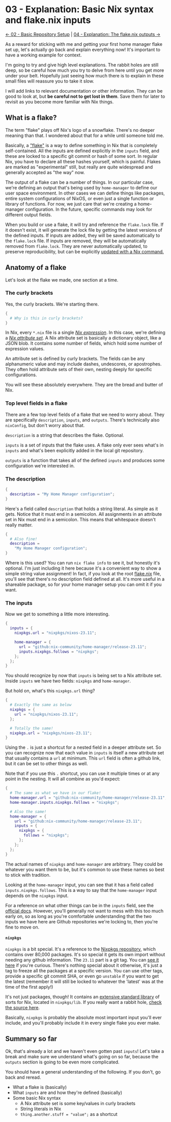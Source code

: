 # 03 - Explanation: Basic Nix syntax and flake.nix inputs

[<- 02 - Basic Repository Setup](./02-basic-repository-setup.md) | [04 - Explanation: The flake.nix outputs ->](./04-explain-outputs.md)

As a reward for sticking with me and getting your first home manager flake set
up, let's actually go back and explain everything now! It's important to have
a working example for context.

I'm going to try and give high level explanations. The rabbit holes are still
deep, so be careful how much you try to delve from here until you get more under
your belt. Hopefully just seeing how much there is to explain in these small
files will reassure you to take it slow.

I will add links to relevant documentation or other information. They can be
good to look at, but **be careful not to get lost in them**. Save them for later
to revisit as you become more familiar with Nix things.

## What is a flake?

The term "flake" plays off Nix's logo of a snowflake. There's no deeper
meaning than that. I wondered about that for a while until someone told me.

Basically, a ["flake"](https://nixos.org/manual/nix/stable/command-ref/new-cli/nix3-flake.html)
is a way to define something in Nix that is completely self-contained. All the
inputs are defined explicitly in the `inputs` field, and these are locked to a
specific git commit or hash of some sort. In regular Nix, you have to declare
all these hashes yourself, which is painful. Flakes are marked as "experimental"
still, but really are quite widespread and generally accepted as "the way" now.

The output of a flake can be a number of things. In our particular case, we're
defining an output that's being used by `home-manager` to define our user space
environment. In other cases we can define things like packages, entire system
configurations of NixOS, or even just a single function or library of functions.
For now, we just care that we're creating a home-manager configuration. In the
future, specific commands may look for different output fields.

When you build or use a flake, it will try and reference the `flake.lock` file.
If it doesn't exist, it will generate the lock file by getting the latest
versions of the defined inputs. If inputs are added, they will be saved
automatically to the `flake.lock` file. If inputs are removed, they will be
automatically removed from `flake.lock`. They are never automatically updated,
to preserve reproducibility, but can be explicitly [updated with a Nix command.](https://nixos.org/manual/nix/stable/command-ref/new-cli/nix3-flake-update.html)

## Anatomy of a flake

Let's look at the flake we made, one section at a time.

### The curly brackets

Yes, the curly brackets. We're starting there.

```nix
{
  # Why is this in curly brackets?
}
```

In Nix, every `*.nix` file is a single [_Nix expression_](https://nixos.org/manual/nix/stable/language/).
In this case, we're defining a [_Nix attribute set_](https://nixos.org/manual/nix/stable/language/values.html#attribute-set).
A Nix attribute set is basically a dictionary object, like a JSON blob. It
contains some number of fields, which hold some number of expression values.

An attribute set is defined by curly brackets. The fields can be any
alphanumeric value and may include dashes, undescores, or apostrophes. They
often hold attribute sets of their own, nesting deeply for specific
configurations.

You will see these absolutely everywhere. They are the bread and butter of Nix.

### Top level fields in a flake

There are a few top level fields of a flake that we need to worry about. They
are specifically `description`, `inputs`, and `outputs`. There's technically
also `nixConfig`, but don't worry about that.

`description` is a string that describes the flake. Optional.

`inputs` is a set of inputs that the flake uses. A flake only ever sees what's
in `inputs` and what's been explicitly added in the local git repository.

`outputs` is a function that takes all of the defined `inputs` and produces
some configuration we're interested in.

### The description

```nix
{
  description = "My Home Manager configuration";
}
```

Here's a field called `description` that holds a string literal. As simple as
it gets. Notice that it must end in a semicolon. All assignments in an
attribute set in Nix must end in a semicolon. This means that whitespace doesn't
really matter.

```nix
{
  # Also fine!
  description =
    "My Home Manager configuration";
}
```

Where is this used? You can run `nix flake info` to see it, but honestly
it's optional. I'm just including it here because it's a convenient way to
show a simple string value assignment! In fact, if you look at the root
[flake.nix](./flake.nix) file, you'll see that there's no description field
defined at all. It's more useful in a shareable package, so for your home
manager setup you can omit it if you want.

### The inputs

Now we get to something a little more interesting.

```nix
{
  inputs = {
    nixpkgs.url = "nixpkgs/nixos-23.11";

    home-manager = {
      url = "github:nix-community/home-manager/release-23.11";
      inputs.nixpkgs.follows = "nixpkgs";
    };
  };
}
```

You should recognize by now that `inputs` is being set to a Nix attribute set.
Inside `inputs` we have two fields: `nixpkgs` and `home-manager`.

But hold on, what's this `nixpkgs.url` thing?

```nix
{
  # Exactly the same as below
  nixpkgs = {
    url = "nixpkgs/nixos-23.11";
  };

  # Totally the same!
  nixpkgs.url = "nixpkgs/nixos-23.11";
}
```

Using the `.` is just a shortcut for a nested field in a deeper attribute set.
So you can recognize now that each value in `inputs` is itself a new attribute
set that usually contains a `url` at minimum. This `url` field is often a
github link, but it can be set to other things as well.

Note that if you use this `.` shortcut, you can use it multiple times or at any
point in the nesting. It will all combine as you'd expect:

```nix
{
  # The same as what we have in our flake!
  home-manager.url = "github:nix-community/home-manager/release-23.11";
  home-manager.inputs.nixpkgs.follows = "nixpkgs";

  # Also the same!
  home-manager = {
    url = "github:nix-community/home-manager/release-23.11";
    inputs = {
      nixpkgs = {
        follows = "nixpkgs";
      };
    };
  };
}
```

The actual names of `nixpkgs` and `home-manager` are arbitrary. They could be
whatever you want them to be, but it's common to use these names so best to
stick with tradition.

Looking at the `home-manager` input, you can see that it has a field called
`inputs.nixpkgs.follows`. This is a way to say that the `home-manager` input
depends on the `nixpkgs` input.

For a reference on what other things can be in the `inputs` field, see the
[official docs](https://nixos.org/manual/nix/stable/command-ref/new-cli/nix3-flake.html#flake-inputs).
However, you'll generally not want to mess with this too much early on, so as
long as you're comfortable understanding that the two inputs we have here are
Github repositories we're locking to, then you're fine to move on.

#### `nixpkgs`

`nixpkgs` is a bit special. It's a reference to the [Nixpkgs repository](https://github.com/NixOS/nixpkgs),
which contains over 80,000 packages. It's so special it gets its own import
without needing any github information. The `23.11` part is a git tag. You can
[see it here](https://github.com/NixOS/nixpkgs/releases/tag/23.11) if you're
curious. There's nothing special about it otherwise, it's just a tag to freeze
all the packages at a specific version. You can use other tags, provide a
specific git commit SHA, or even go `unstable` if you want to get the latest
(remember it will still be locked to whatever the 'latest' was at the time of
the first apply!)

It's not just packages, though! It contains an [extensive standard library](https://nixos.org/manual/nixpkgs/stable/#sec-functions-library)
of sorts for Nix, located in `nixpkgs/lib`. If you really want a rabbit hole,
[check the source here](https://github.com/NixOS/nixpkgs/tree/master/lib).

Basically, `nixpkgs` is probably the absolute most important input you'll ever
include, and you'll probably include it in every single flake you ever make.

## Summary so far

Ok, that's already a lot and we haven't even gotten past `inputs`! Let's take
a break and make sure we understand what's going on so far, because the
`outputs` section is going to be even more complicated.

You should have a general understanding of the following. If you don't, go back
and reread.

- What a flake is (basically)
- What `inputs` are and how they're defined (basically)
- Some basic Nix syntax
  - A Nix attribute set is some key/values in curly brackets
  - String literals in Nix
  - `thing.another.stuff = "value";` as a shortcut

